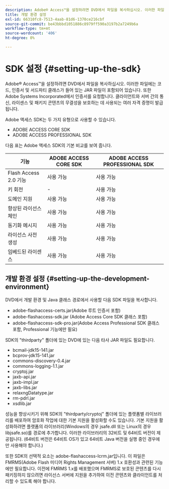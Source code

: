 ```yaml
---
description: Adobe® Access™을 설정하려면 DVD에서 파일을 복사하십시오. 이러한 파일에는 코드, 인증서 및 서드파티 클래스가 들어 있는 JAR 파일이 포함되어 있습니다. 또한 Adobe Systems Incorporated에서 인증서를 요청합니다. 클라이언트와 서버 간의 통신, 라이센스 및 패키지 콘텐츠의 무결성을 보호하는 데 사용되는 여러 자격 증명이 발급됩니다.
title: 개발 환경 설정
exl-id: 66310fc8-7513-4aab-81d6-1370ce216cbf
source-git-commit: be43bbbd1051886c8979ff590a3197b2a7249b6a
workflow-type: tm+mt
source-wordcount: '406'
ht-degree: 0%

---
```


# SDK 설정 {#setting-up-the-sdk}

Adobe® Access™을 설정하려면 DVD에서 파일을 복사하십시오. 이러한 파일에는 코드, 인증서 및 서드파티 클래스가 들어 있는 JAR 파일이 포함되어 있습니다. 또한 Adobe Systems Incorporated에서 인증서를 요청합니다. 클라이언트와 서버 간의 통신, 라이센스 및 패키지 콘텐츠의 무결성을 보호하는 데 사용되는 여러 자격 증명이 발급됩니다.

Adobe 액세스 SDK는 두 가지 유형으로 사용할 수 있습니다.
* ADOBE ACCESS CORE SDK
* ADOBE ACCESS PROFESSIONAL SDK

다음 표는 Adobe 액세스 SDK의 기본 비교를 보여 줍니다.

| 기능 | ADOBE ACCESS CORE SDK | ADOBE ACCESS PROFESSIONAL SDK |
|---|---|---|
| Flash Access 2.0 기능 | 사용 가능 | 사용 가능 |
| 키 회전 | - | 사용 가능 |
| 도메인 지원 | 사용 가능 | 사용 가능 |
| 향상된 라이선스 체인 | 사용 가능 | 사용 가능 |
| 동기화 메시지 | 사용 가능 | 사용 가능 |
| 라이선스 사전 생성 | 사용 가능 | 사용 가능 |
| 임베드된 라이센스 | 사용 가능 | 사용 가능 |

## 개발 환경 설정 {#setting-up-the-development-environment}

DVD에서 개발 환경 및 Java 클래스 경로에서 사용할 다음 SDK 파일을 복사합니다.

* adobe-flashaccess-certs.jar(Adobe 루트 인증서 포함)
* adobe-flashaccess-sdk.jar (Adobe Access Core SDK 클래스 포함)
* adobe-flashaccess-sdk-pro.jar(Adobe Access Professional SDK 클래스 포함, Professional 기능에만 필요)

SDK의 &quot;thirdparty&quot; 폴더에 있는 DVD에 있는 다음 타사 JAR 파일도 필요합니다.

* bcmail-jdk15-141.jar
* bcprov-jdk15-141.jar
* commons-discovery-0.4.jar
* commons-logging-1.1.jar
* cryptoj.jar
* jaxb-api.jar
* jaxb-impl.jar
* jaxb-libs.jar
* relaxngDatatype.jar
* rm-pdrl.jar
* xsdlib.jar

성능을 향상시키기 위해 SDK의 &quot;thirdparty/cryptoj&quot; 폴더에 있는 플랫폼별 라이브러리를 배포하여 암호화 작업에 대한 기본 지원을 활성화할 수도 있습니다. 기본 지원을 활성화하려면 플랫폼의 라이브러리(Windows의 경우 jsafe.dll 또는 Linux의 경우 libjsafe.so)를 경로에 추가합니다. 이러한 라이브러리의 32비트 및 64비트 버전이 제공됩니다. (64비트 버전은 64비트 OS가 있고 64비트 Java 버전을 실행 중인 경우에만 사용해야 합니다.)

또한 SDK의 선택적 요소는 adobe-flashaccess-lcrm.jar입니다. 이 파일은 FMRMS(Adobe Flash 미디어 Rights Management 서버) 1.x 호환성과 관련된 기능에만 필요합니다. 이전에 FMRMS 1.x를 배포했으며 FMRMS로 보호된 콘텐츠를 다시 패키징하지 않으려면 라이선스 서버에 지원을 추가하여 이전 콘텐츠와 클라이언트를 처리할 수 있도록 해야 합니다.
